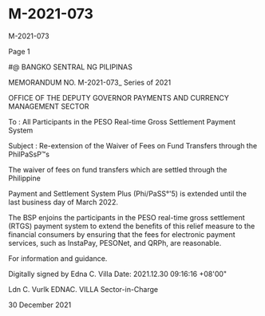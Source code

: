 # M-2021-073

M-2021-073

Page 1

#@ BANGKO SENTRAL NG PILIPINAS

MEMORANDUM NO. M-2021-073_ Series of 2021

OFFICE OF THE DEPUTY GOVERNOR PAYMENTS AND CURRENCY MANAGEMENT SECTOR

To : All Participants in the PESO Real-time Gross Settlement Payment System

Subject : Re-extension of the Waiver of Fees on Fund Transfers through the PhilPaSsP™s

The waiver of fees on fund transfers which are settled through the Philippine

Payment and Settlement System Plus (Phi/PaSS°'5) is extended until the last business day of March 2022.

The BSP enjoins the participants in the PESO real-time gross settlement (RTGS) payment system to extend the benefits of this relief measure to the financial consumers by ensuring that the fees for electronic payment services, such as InstaPay, PESONet, and QRPh, are reasonable.

For information and guidance.

Digitally signed by Edna C. Villa Date: 2021.12.30 09:16:16 +08'00"

Ldn C. Vurlk EDNAC. VILLA Sector-in-Charge

30 December 2021
